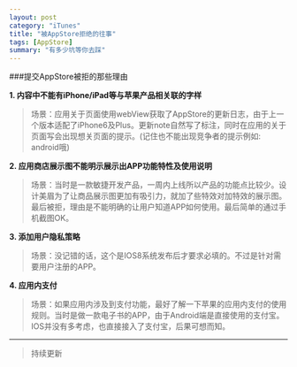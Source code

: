```yaml
---
layout: post
category: "iTunes"
title: "被AppStore拒绝的往事"
tags: [AppStore]
summary: "有多少坑等你去踩"
---
```

###提交AppStore被拒的那些理由

 **1. 内容中不能有iPhone/iPad等与苹果产品相关联的字样**
>场景：应用关于页面使用webView获取了AppStore的更新日志，由于上一个版本适配了iPhone6及Plus。更新note自然写了标注，同时在应用的关于页面写会出现想关页面的提示。(记住也不能出现竞争者的提示例如: android哦)

 **2. 应用商店展示图不能明示展示出APP功能特性及使用说明**
>场景：当时是一款敏捷开发产品，一周内上线所以产品的功能点比较少。设计美眉为了让商品展示图更加有吸引力，就加了些特效对加特效的展示图。最后被拒，理由是不能明确的让用户知道APP如何使用。最后简单的通过手机截图OK。

 **3. 添加用户隐私策略**
 >场景：没记错的话，这个是IOS8系统发布后才要求必填的。不过是针对需要用户注册的APP。

 **4. 应用内支付**
>场景：如果应用内涉及到支付功能，最好了解一下苹果的应用内支付的使用规则。当时是做一款电子书的APP，由于Android端是直接使用的支付宝。IOS并没有多考虑，也直接接入了支付宝，后果可想而知。

-----
> 持续更新
